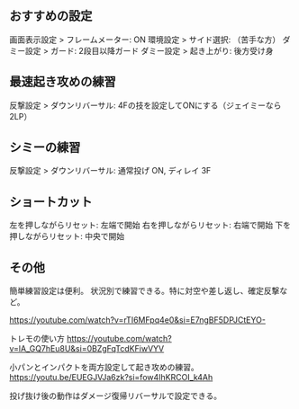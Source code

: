 ## おすすめの設定

画面表示設定 > フレームメーター: ON
環境設定 > サイド選択: （苦手な方）
ダミー設定 > ガード: 2段目以降ガード
ダミー設定 > 起き上がり: 後方受け身

## 最速起き攻めの練習

反撃設定 > ダウンリバーサル: 4Fの技を設定してONにする（ジェイミーなら2LP）

## シミーの練習

反撃設定 > ダウンリバーサル: 通常投げ ON, ディレイ 3F

## ショートカット

左を押しながらリセット: 左端で開始
右を押しながらリセット: 右端で開始
下を押しながらリセット: 中央で開始

## その他

簡単練習設定は便利。
状況別で練習できる。特に対空や差し返し、確定反撃など。

https://youtube.com/watch?v=rTI6MFpq4e0&si=E7ngBF5DPJCtEYO-

トレモの使い方
https://youtube.com/watch?v=lA_GQ7hEu8U&si=0BZgFqTcdKFiwVYV

小パンとインパクトを両方設定して起き攻めの練習。
https://youtu.be/EUEGJVJa6zk?si=fow4IhKRCOI_k4Ah

投げ抜け後の動作はダメージ復帰リバーサルで設定できる。
